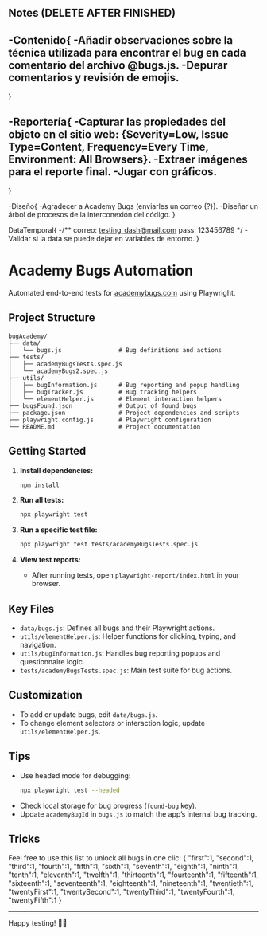 ## Notes (DELETE AFTER FINISHED)

-Contenido{
   -Añadir observaciones sobre la técnica utilizada para encontrar el bug en cada comentario del archivo @bugs.js.
   -Depurar comentarios y revisión de emojis.
   -
}

-Reportería{
   -Capturar las propiedades del objeto en el sitio web: {Severity=Low, Issue Type=Content, Frequency=Every Time, Environment: All Browsers}.
   -Extraer imágenes para el reporte final.
   -Jugar con gráficos.
   -
}

-Diseño{
   -Agradecer a Academy Bugs (enviarles un correo {?}).
   -Diseñar un árbol de procesos de la interconexión del código.
}

DataTemporal{
   -/**
      correo: testing_dash@mail.com
      pass:   123456789
   */
   -Validar si la data se puede dejar en variables de entorno.
}



# Academy Bugs Automation

Automated end-to-end tests for [academybugs.com](https://academybugs.com) using Playwright.

## Project Structure

```
bugAcademy/
├── data/
│   └── bugs.js                # Bug definitions and actions
├── tests/
│   ├── academyBugsTests.spec.js
│   └── academyBugs2.spec.js
├── utils/
│   ├── bugInformation.js      # Bug reporting and popup handling
│   ├── bugTracker.js          # Bug tracking helpers
│   └── elementHelper.js       # Element interaction helpers
├── bugsFound.json             # Output of found bugs
├── package.json               # Project dependencies and scripts
├── playwright.config.js       # Playwright configuration
└── README.md                  # Project documentation
```

## Getting Started

1. **Install dependencies:**
   ```bash
   npm install
   ```

2. **Run all tests:**
   ```bash
   npx playwright test
   ```

3. **Run a specific test file:**
   ```bash
   npx playwright test tests/academyBugsTests.spec.js
   ```

4. **View test reports:**
   - After running tests, open `playwright-report/index.html` in your browser.

## Key Files

- `data/bugs.js`: Defines all bugs and their Playwright actions.
- `utils/elementHelper.js`: Helper functions for clicking, typing, and navigation.
- `utils/bugInformation.js`: Handles bug reporting popups and questionnaire logic.
- `tests/academyBugsTests.spec.js`: Main test suite for bug actions.

## Customization

- To add or update bugs, edit `data/bugs.js`.
- To change element selectors or interaction logic, update `utils/elementHelper.js`.

## Tips

- Use headed mode for debugging:
  ```bash
  npx playwright test --headed
  ```
- Check local storage for bug progress (`found-bug` key).
- Update `academyBugId` in `bugs.js` to match the app’s internal bug tracking.

## Tricks

Feel free to use this list to unlock all bugs in one clic:
   {
   "first":1,
   "second":1,
   "third":1,
   "fourth":1,
   "fifth":1,
   "sixth":1,
   "seventh":1,
   "eighth":1,
   "ninth":1,
   "tenth":1,
   "eleventh":1,
   "twelfth":1,
   "thirteenth":1,
   "fourteenth":1,
   "fifteenth":1,
   "sixteenth":1,
   "seventeenth":1,
   "eighteenth":1,
   "nineteenth":1,
   "twentieth":1,
   "twentyFirst":1,
   "twentySecond":1,
   "twentyThird":1,
   "twentyFourth":1,
   "twentyFifth":1
   }

---

Happy testing! 🐞🥑